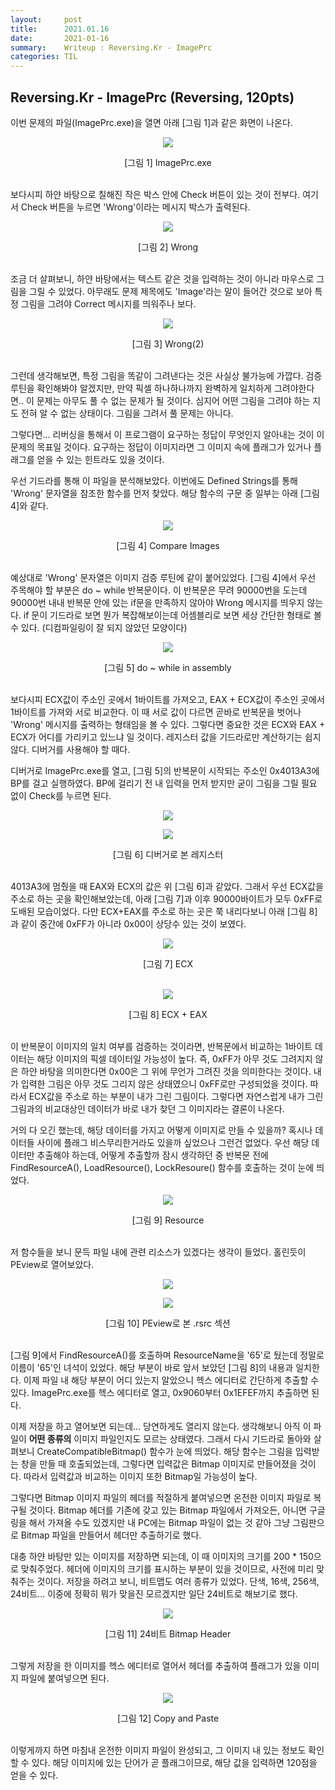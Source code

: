 ```yaml
---
layout:     post
title:      2021.01.16
date:       2021-01-16
summary:	Writeup : Reversing.Kr - ImagePrc
categories: TIL
---
```


## Reversing.Kr - ImagePrc (Reversing, 120pts)

이번 문제의 파일(ImagePrc.exe)을 열면 아래 [그림 1]과 같은 화면이 나온다.

<p align="center"><img src="https://user-images.githubusercontent.com/75083364/104797499-d8c60600-5801-11eb-9602-a7edbf798136.png"></p>
<center>[그림 1] ImagePrc.exe</center><br>

보다시피 하얀 바탕으로 칠해진 작은 박스 안에 Check 버튼이 있는 것이 전부다.
여기서 Check 버튼을 누르면 'Wrong'이라는 메시지 박스가 출력된다.

<p align="center"><img src="https://user-images.githubusercontent.com/75083364/104797503-d9f73300-5801-11eb-9b8f-331c398ebfa8.png"></p>
<center>[그림 2] Wrong</center><br>

조금 더 살펴보니, 하얀 바탕에서는 텍스트 같은 것을 입력하는 것이 아니라 마우스로 그림을 그릴 수 있었다.
아무래도 문제 제목에도 'Image'라는 말이 들어간 것으로 보아 특정 그림을 그려야 Correct 메시지를 띄워주나 보다.

<p align="center"><img src="https://user-images.githubusercontent.com/75083364/104797504-d9f73300-5801-11eb-87ee-ab38d2a51614.png"></p>
<center>[그림 3] Wrong(2)</center><br>

그런데 생각해보면, 특정 그림을 똑같이 그려낸다는 것은 사실상 불가능에 가깝다.
검증 루틴을 확인해봐야 알겠지만, 만약 픽셀 하나하나까지 완벽하게 일치하게 그려야한다면.. 이 문제는 아무도 풀 수 없는 문제가 될 것이다.
심지어 어떤 그림을 그려야 하는 지도 전혀 알 수 없는 상태이다. 그림을 그려서 풀 문제는 아니다.

그렇다면... 리버싱을 통해서 이 프로그램이 요구하는 정답이 무엇인지 알아내는 것이 이 문제의 목표일 것이다.
요구하는 정답이 이미지라면 그 이미지 속에 플래그가 있거나 플래그를 얻을 수 있는 힌트라도 있을 것이다.

우선 기드라를 통해 이 파일을 분석해보았다. 이번에도 Defined Strings를 통해 'Wrong' 문자열을 참조한 함수를 먼저 찾았다.
해당 함수의 구문 중 일부는 아래 [그림 4]와 같다.

<p align="center"><img src="https://user-images.githubusercontent.com/75083364/104797505-da8fc980-5801-11eb-8d7d-55fd7e6bd207.png"></p>
<center>[그림 4] Compare Images</center><br>

예상대로 'Wrong' 문자열은 이미지 검증 루틴에 같이 붙어있었다.
[그림 4]에서 우선 주목해야 할 부분은 do ~ while 반복문이다.
이 반복문은 무려 90000번을 도는데 90000번 내내 반복문 안에 있는 if문을 만족하지 않아야 Wrong 메시지를 띄우지 않는다.
if 문이 기드라로 보면 뭔가 복잡해보이는데 어셈블리로 보면 세상 간단한 형태로 볼 수 있다. (디컴파일링이 잘 되지 않았던 모양이다)

<p align="center"><img src="https://user-images.githubusercontent.com/75083364/104797507-db286000-5801-11eb-8a8a-027e42c0b9d8.png"></p>
<center>[그림 5] do ~ while in assembly</center><br>

보다시피 ECX값이 주소인 곳에서 1바이트를 가져오고, EAX + ECX값이 주소인 곳에서 1바이트를 가져와 서로 비교한다.
이 때 서로 값이 다르면 곧바로 반복문을 벗어나 'Wrong' 메시지를 출력하는 형태임을 볼 수 있다.
그렇다면 중요한 것은 ECX와 EAX + ECX가 어디를 가리키고 있느냐 일 것이다.
레지스터 값을 기드라로만 계산하기는 쉽지 않다. 디버거를 사용해야 할 때다.

디버거로 ImagePrc.exe를 열고, [그림 5]의 반복문이 시작되는 주소인 0x4013A3에 BP를 걸고 실행하였다.
BP에 걸리기 전 내 입력을 먼저 받지만 굳이 그림을 그릴 필요 없이 Check를 누르면 된다.

<p align="center"><img src="https://user-images.githubusercontent.com/75083364/104797508-db286000-5801-11eb-9341-f5d965e929a5.png"></p>
<p align="center"><img src="https://user-images.githubusercontent.com/75083364/104797510-dbc0f680-5801-11eb-9645-ace1a08eb906.png"></p>
<center>[그림 6] 디버거로 본 레지스터</center><br>

4013A3에 멈췄을 때 EAX와 ECX의 값은 위 [그림 6]과 같았다. 
그래서 우선 ECX값을 주소로 하는 곳을 확인해보았는데, 아래 [그림 7]과 이후 90000바이트가 모두 0xFF로 도배된 모습이었다.
다만 ECX+EAX를 주소로 하는 곳은 쭉 내리다보니 아래 [그림 8]과 같이 중간에 0xFF가 아니라 0x00이 상당수 있는 것이 보였다.

<p align="center"><img src="https://user-images.githubusercontent.com/75083364/104797511-dbc0f680-5801-11eb-9e24-1549cac2c7fe.png"></p>
<center>[그림 7] ECX</center><br>

<p align="center"><img src="https://user-images.githubusercontent.com/75083364/104797512-dc598d00-5801-11eb-8aa1-4d9b800880a4.png"></p>
<center>[그림 8] ECX + EAX</center><br>

이 반복문이 이미지의 일치 여부를 검증하는 것이라면, 반복문에서 비교하는 1바이트 데이터는 해당 이미지의 픽셀 데이터일 가능성이 높다.
즉, 0xFF가 아무 것도 그려지지 않은 하얀 바탕을 의미한다면 0x00은 그 위에 무언가 그려진 것을 의미한다는 것이다.
내가 입력한 그림은 아무 것도 그리지 않은 상태였으니 0xFF로만 구성되었을 것이다. 따라서 ECX값을 주소로 하는 부분이 내가 그린 그림이다.
그렇다면 자연스럽게 내가 그린 그림과의 비교대상인 데이터가 바로 내가 찾던 그 이미지라는 결론이 나온다.

거의 다 오긴 했는데, 해당 데이터를 가지고 어떻게 이미지로 만들 수 있을까? 혹시나 데이터들 사이에 플래그 비스무리한거라도 있을까 싶었으나 그런건 없었다.
우선 해당 데이터만 추출해야 하는데, 어떻게 추출할까 잠시 생각하던 중 반복문 전에 FindResourceA(), LoadResource(), LockResoure() 함수를 호출하는 것이 눈에 띄었다.

<p align="center"><img src="https://user-images.githubusercontent.com/75083364/104797513-dc598d00-5801-11eb-824c-d0872eeee964.png"></p>
<center>[그림 9] Resource</center><br>

저 함수들을 보니 문득 파일 내에 관련 리소스가 있겠다는 생각이 들었다. 홀린듯이 PEview로 열어보았다.

<p align="center"><img src="https://user-images.githubusercontent.com/75083364/104797514-dcf22380-5801-11eb-97b8-58ea4dea41e9.png"></p>
<p align="center"><img src="https://user-images.githubusercontent.com/75083364/104797515-dcf22380-5801-11eb-92fe-a493cfc4c70c.png"></p>
<center>[그림 10] PEview로 본 .rsrc 섹션</center><br>

[그림 9]에서 FindResourceA()를 호출하며 ResourceName을 '65'로 뒀는데 정말로 이름이 '65'인 녀석이 있었다.
해당 부분이 바로 앞서 보았던 [그림 8]의 내용과 일치한다. 이제 파일 내 해당 부분이 어디 있는지 알았으니 헥스 에디터로 간단하게 추출할 수 있다.
ImagePrc.exe를 헥스 에디터로 열고, 0x9060부터 0x1EFEF까지 추출하면 된다.

이제 저장을 하고 열어보면 되는데... 당연하게도 열리지 않는다. 생각해보니 아직 이 파일이 **어떤 종류의** 이미지 파일인지도 모르는 상태였다.
그래서 다시 기드라로 돌아와 살펴보니 CreateCompatibleBitmap() 함수가 눈에 띄었다. 해당 함수는 그림을 입력받는 창을 만들 때 호출되었는데, 그렇다면 입력값은 Bitmap 이미지로 만들어졌을 것이다.
따라서 입력값과 비교하는 이미지 또한 Bitmap일 가능성이 높다.

그렇다면 Bitmap 이미지 파일의 헤더를 적절하게 붙여넣으면 온전한 이미지 파일로 복구될 것이다.
Bitmap 헤더를 기존에 갖고 있는 Bitmap 파일에서 가져오든, 아니면 구글링을 해서 가져올 수도 있겠지만
내 PC에는 Bitmap 파일이 없는 것 같아 그냥 그림판으로 Bitmap 파일을 만들어서 헤더만 추출하기로 했다.

대충 하얀 바탕만 있는 이미지를 저장하면 되는데, 이 때 이미지의 크기를 200 * 150으로 맞춰주었다.
헤더에 이미지의 크기를 표시하는 부분이 있을 것이므로, 사전에 미리 맞춰주는 것이다.
저장을 하려고 보니, 비트맵도 여러 종류가 있었다. 단색, 16색, 256색, 24비트... 이중에 정확히 뭐가 맞을진 모르겠지만 일단 24비트로 해보기로 했다.

<p align="center"><img src="https://user-images.githubusercontent.com/75083364/104797516-dd8aba00-5801-11eb-81be-13d4fe43b49a.png"></p>
<center>[그림 11] 24비트 Bitmap Header</center><br>

그렇게 저장을 한 이미지를 헥스 에디터로 열어서 헤더를 추출하여 플래그가 있을 이미지 파일에 붙여넣으면 된다.

<p align="center"><img src="https://user-images.githubusercontent.com/75083364/104797517-dd8aba00-5801-11eb-90bf-37979da71b28.png"></p>
<center>[그림 12] Copy and Paste</center><br>

이렇게까지 하면 마침내 온전한 이미지 파일이 완성되고, 그 이미지 내 있는 정보도 확인할 수 있다.
해당 이미지에 있는 단어가 곧 플래그이므로, 해당 값을 입력하면 120점을 얻을 수 있다.
